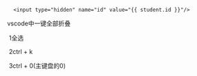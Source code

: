 <!--*用来放一些不希望被用户看见，但是需要被提交到服务端的数据*-->

```h5
  <input type="hidden" name="id" value="{{ student.id }}"/>
```

vscode中一键全部折叠

​		1全选

​		2ctrl + k

​		3ctrl + 0(主键盘的0)